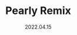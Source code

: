 ---
date: 2022.04.15
date_str: 04.2022
layout: post
title: Pearly Remix
render: true
group_id: 8
---